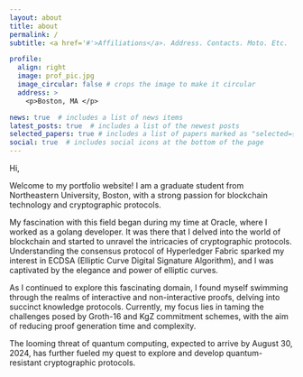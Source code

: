 ```yaml
---
layout: about
title: about
permalink: /
subtitle: <a href='#'>Affiliations</a>. Address. Contacts. Moto. Etc.

profile:
  align: right
  image: prof_pic.jpg
  image_circular: false # crops the image to make it circular
  address: >
    <p>Boston, MA </p>

news: true  # includes a list of news items
latest_posts: true  # includes a list of the newest posts
selected_papers: true # includes a list of papers marked as "selected={true}"
social: true  # includes social icons at the bottom of the page
---
```


Hi, 

Welcome to my portfolio website! I am a graduate student from Northeastern University, Boston, with a strong passion for blockchain technology and cryptographic protocols.

My fascination with this field began during my time at Oracle, where I worked as a golang developer. It was there that I delved into the world of blockchain and started to unravel the intricacies of cryptographic protocols. Understanding the consensus protocol of Hyperledger Fabric sparked my interest in ECDSA (Elliptic Curve Digital Signature Algorithm), and I was captivated by the elegance and power of elliptic curves.

As I continued to explore this fascinating domain, I found myself swimming through the realms of interactive and non-interactive proofs, delving into succinct knowledge protocols. Currently, my focus lies in taming the challenges posed by Groth-16 and KgZ commitment schemes, with the aim of reducing proof generation time and complexity.

The looming threat of quantum computing, expected to arrive by August 30, 2024, has further fueled my quest to explore and develop quantum-resistant cryptographic protocols. 

<!-- I am a graduate student from Northeastern University, Boston. I came down the rabbit hole of blockchain and crytographic protocols when I joined Oracle as a golang developer. I began learning ECDSA to understand the consensus protocol of Hyperledger Fabric and started to understand and appreciate the beauty of Elliptic curves. I swam through interactive and non interactive proofs crossed succinct knowledge protocols and currently roaming with the dark monsters, Groth-16 and KgZ commitment schemes to reduce the proof generation time and complexity. I fear the wrath of quantum expected to come at August 30,2024 with ability to break all the current encryptions leading to new era of this world internet. -->
<!-- 
In my journey I contributed to the product feature pipelines, and have experience in developing layer 1 and layer 2 solutions. I like to research in quantum-resistant cryptographic protocols and proof systems.


I 

Build solutions with an ability to understand business requirements, create prototypes, and delivered tailored product implementations. -->

<!-- hi. Write your biography here. Tell the world about yourself. Link to your favorite [subreddit](http://reddit.com). You can put a picture in, too. The code is already in, just name your picture `prof_pic.jpg` and put it in the `img/` folder.

Put your address / P.O. box / other info right below your picture. You can also disable any of these elements by editing `profile` property of the YAML header of your `_pages/about.md`. Edit `_bibliography/papers.bib` and Jekyll will render your [publications page](/al-folio/publications/) automatically.

Link to your social media connections, too. This theme is set up to use [Font Awesome icons](http://fortawesome.github.io/Font-Awesome/) and [Academicons](https://jpswalsh.github.io/academicons/), like the ones below. Add your Facebook, Twitter, LinkedIn, Google Scholar, or just disable all of them. -->
